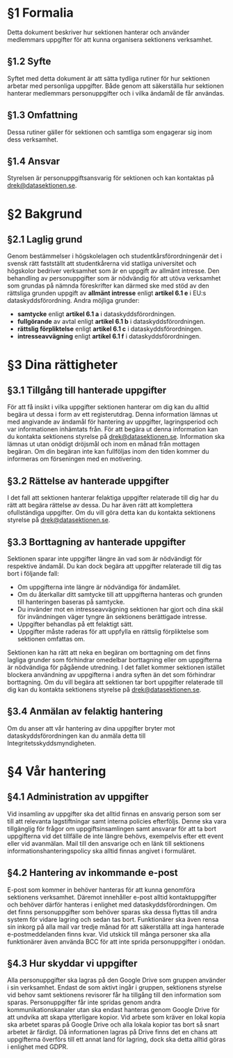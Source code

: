 <!-- Konglig Datasektionens informationshanteringspolicy -->

# §1 Formalia

Detta dokument beskriver hur sektionen hanterar och använder medlemmars uppgifter för att kunna organisera sektionens verksamhet.

## §1.2 Syfte

Syftet med detta dokument är att sätta tydliga rutiner för hur sektionen arbetar med personliga uppgifter. Både genom att säkerställa hur sektionen hanterar medlemmars personuppgifter och i vilka ändamål de får användas.

## §1.3 Omfattning

Dessa rutiner gäller för sektionen och samtliga som engagerar sig inom dess verksamhet.

## §1.4 Ansvar

Styrelsen är personuppgiftsansvarig för sektionen och kan kontaktas på [drek@datasektionen.se](mailto:drek@datasektionen.se).

# §2 Bakgrund

## §2.1 Laglig grund

Genom bestämmelser i högskolelagen och studentkårsförordningenär det i svensk rätt fastställt att studentkårerna vid statliga universitet och högskolor bedriver verksamhet som är en uppgift av allmänt intresse. Den behandling av personuppgifter som är nödvändig för att utöva verksamhet som grundas på nämnda föreskrifter kan därmed ske med stöd av den rättsliga grunden uppgift av **allmänt intresse** enligt **artikel 6.1 e** i EU:s dataskyddsförordning. Andra möjliga grunder:

-   **samtycke** enligt **artikel 6.1 a** i dataskyddsförordningen.
-   **fullgörande** av avtal enligt **artikel 6.1 b** i dataskyddsförordningen.
-   **rättslig förpliktelse** enligt **artikel 6.1 c** i dataskyddsförordningen.
-   **intresseavvägning** enligt **artikel 6.1 f** i dataskyddsförordningen.

# §3 Dina rättigheter

## §3.1 Tillgång till hanterade uppgifter

För att få insikt i vilka uppgifter sektionen hanterar om dig kan du alltid begära ut dessa i form av ett registerutdrag. Denna information lämnas ut med angivande av ändamål för hantering av uppgifter, lagringsperiod och var informationen inhämtats från. För att begära ut denna information kan du kontakta sektionens styrelse på drek@datasektionen.se. Information ska lämnas ut utan onödigt dröjsmål och inom en månad från mottagen begäran. Om din begäran inte kan fullföljas inom den tiden kommer du informeras om förseningen med en motivering.

## §3.2 Rättelse av hanterade uppgifter

I det fall att sektionen hanterar felaktiga uppgifter relaterade till dig har du rätt att begära rättelse av dessa. Du har även rätt att komplettera ofullständiga uppgifter. Om du vill göra detta kan du kontakta sektionens styrelse på drek@datasektionen.se.

## §3.3 Borttagning av hanterade uppgifter

Sektionen sparar inte uppgifter längre än vad som är nödvändigt för respektive ändamål. Du kan dock begära att uppgifter relaterade till dig tas bort i följande fall:

-   Om uppgifterna inte längre är nödvändiga för ändamålet.
-   Om du återkallar ditt samtycke till att uppgifterna hanteras och grunden till hanteringen baseras på samtycke.
-   Du invänder mot en intresseavvägning sektionen har gjort och dina skäl för invändningen väger tyngre än sektionens berättigade intresse.
-   Uppgifter behandlas på ett felaktigt sätt.
-   Uppgifter måste raderas för att uppfylla en rättslig förpliktelse som sektionen omfattas om.

Sektionen kan ha rätt att neka en begäran om borttagning om det finns lagliga grunder som förhindrar omedelbar borttagning eller om uppgifterna är nödvändiga för pågående utredning. I det fallet kommer sektionen istället blockera användning av uppgifterna i andra syften än det som förhindrar borttagning. Om du vill begära att sektionen tar bort uppgifter relaterade till dig kan du kontakta sektionens styrelse på [drek@datasektionen.se](mailto:drek@datasektionen.se).

## §3.4 Anmälan av felaktig hantering

Om du anser att vår hantering av dina uppgifter bryter mot dataskyddsförordningen kan du anmäla detta till Integritetsskyddsmyndigheten.

# §4 Vår hantering

## §4.1 Administration av uppgifter

Vid insamling av uppgifter ska det alltid finnas en ansvarig person som ser till att relevanta lagstiftningar samt interna policies efterföljs. Denne ska vara tillgänglig för frågor om uppgiftsinsamlingen samt ansvarar för att ta bort uppgifterna vid det tillfälle de inte längre behövs, exempelvis efter ett event eller vid avanmälan. Mail till den ansvarige och en länk till sektionens informationshanteringspolicy ska alltid finnas angivet i formuläret.

## §4.2 Hantering av inkommande e-post

E-post som kommer in behöver hanteras för att kunna genomföra sektionens verksamhet. Däremot innehåller e-post alltid kontaktuppgifter och behöver därför hanteras i enlighet med dataskyddsförordningen. Om det finns personuppgifter som behöver sparas ska dessa flyttas till andra system för vidare lagring och sedan tas bort. Funktionärer ska även rensa sin inkorg på alla mail var tredje månad för att säkerställa att inga hanterade e-postmeddelanden finns kvar. Vid utskick till många personer ska alla funktionärer även använda BCC för att inte sprida personuppgifter i onödan.

## §4.3 Hur skyddar vi uppgifter

Alla personuppgifter ska lagras på den Google Drive som gruppen använder i sin verksamhet. Endast de som aktivt ingår i gruppen, sektionens styrelse vid behov samt sektionens revisorer får ha tillgång till den information som sparas. Personuppgifter får inte spridas genom andra kommunikationskanaler utan ska endast hanteras genom Google Drive för att undvika att skapa ytterligare kopior. Vid arbete som kräver en lokal kopia ska arbetet sparas på Google Drive och alla lokala kopior tas bort så snart arbetet är färdigt. Då informationen lagras på Drive finns det en chans att uppgifterna överförs till ett annat land för lagring, dock ska detta alltid göras i enlighet med GDPR.
